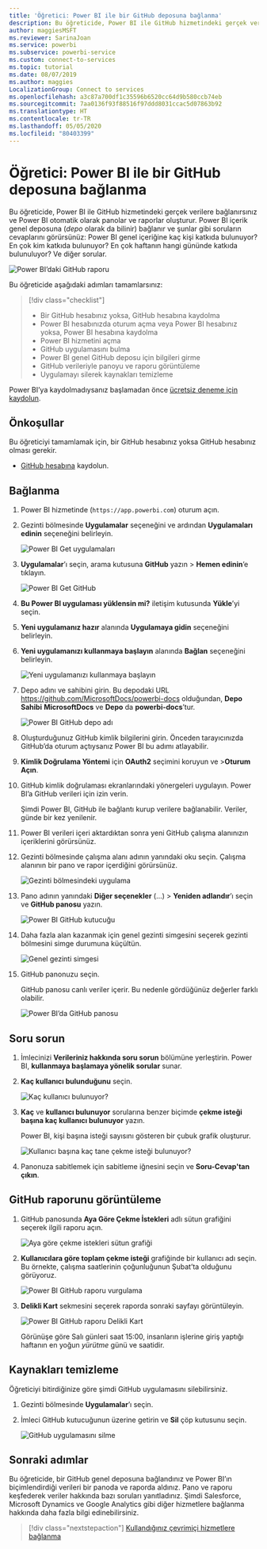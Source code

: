 ```yaml
---
title: 'Öğretici: Power BI ile bir GitHub deposuna bağlanma'
description: Bu öğreticide, Power BI ile GitHub hizmetindeki gerçek verilere bağlanırsınız ve Power BI otomatik olarak panolar ve raporlar oluşturur.
author: maggiesMSFT
ms.reviewer: SarinaJoan
ms.service: powerbi
ms.subservice: powerbi-service
ms.custom: connect-to-services
ms.topic: tutorial
ms.date: 08/07/2019
ms.author: maggies
LocalizationGroup: Connect to services
ms.openlocfilehash: a3c87a700df1c35596b6520cc64d9b580ccb74eb
ms.sourcegitcommit: 7aa0136f93f88516f97ddd8031ccac5d07863b92
ms.translationtype: HT
ms.contentlocale: tr-TR
ms.lasthandoff: 05/05/2020
ms.locfileid: "80403399"
---
```

# <a name="tutorial-connect-to-a-github-repo-with-power-bi"></a>Öğretici: Power BI ile bir GitHub deposuna bağlanma
Bu öğreticide, Power BI ile GitHub hizmetindeki gerçek verilere bağlanırsınız ve Power BI otomatik olarak panolar ve raporlar oluşturur. Power BI içerik genel deposuna (*depo* olarak da bilinir) bağlanır ve şunlar gibi soruların cevaplarını görürsünüz: Power BI genel içeriğine kaç kişi katkıda bulunuyor? En çok kim katkıda bulunuyor? En çok haftanın hangi gününde katkıda bulunuluyor? Ve diğer sorular. 

![Power BI’daki GitHub raporu](media/service-tutorial-connect-to-github/power-bi-github-app-tutorial-punch-card.png)

Bu öğreticide aşağıdaki adımları tamamlarsınız:

> [!div class="checklist"]
> * Bir GitHub hesabınız yoksa, GitHub hesabına kaydolma 
> * Power BI hesabınızda oturum açma veya Power BI hesabınız yoksa, Power BI hesabına kaydolma
> * Power BI hizmetini açma
> * GitHub uygulamasını bulma
> * Power BI genel GitHub deposu için bilgileri girme
> * GitHub verileriyle panoyu ve raporu görüntüleme
> * Uygulamayı silerek kaynakları temizleme

Power BI’ya kaydolmadıysanız başlamadan önce [ücretsiz deneme için kaydolun](https://app.powerbi.com/signupredirect?pbi_source=web).

## <a name="prerequisites"></a>Önkoşullar

Bu öğreticiyi tamamlamak için, bir GitHub hesabınız yoksa GitHub hesabınız olması gerekir. 

- [GitHub hesabına](https://docs.microsoft.com/contribute/get-started-setup-github) kaydolun.


## <a name="how-to-connect"></a>Bağlanma
1. Power BI hizmetinde (`https://app.powerbi.com`) oturum açın. 
2. Gezinti bölmesinde **Uygulamalar** seçeneğini ve ardından **Uygulamaları edinin** seçeneğini belirleyin.
   
   ![Power BI Get uygulamaları](media/service-tutorial-connect-to-github/power-bi-github-app-tutorial.png) 

3. **Uygulamalar**’ı seçin, arama kutusuna **GitHub** yazın > **Hemen edinin**’e tıklayın.
   
   ![Power BI Get GitHub](media/service-tutorial-connect-to-github/power-bi-github-app-tutorial-app-source.png) 

4. **Bu Power BI uygulaması yüklensin mi?** iletişim kutusunda **Yükle**’yi seçin.
5. **Yeni uygulamanız hazır** alanında **Uygulamaya gidin** seçeneğini belirleyin.
6. **Yeni uygulamanızı kullanmaya başlayın** alanında **Bağlan** seçeneğini belirleyin.

    ![Yeni uygulamanızı kullanmaya başlayın](media/service-tutorial-connect-to-github/power-bi-new-app-connect-get-started.png)

7. Depo adını ve sahibini girin. Bu depodaki URL https://github.com/MicrosoftDocs/powerbi-docs olduğundan, **Depo Sahibi** **MicrosoftDocs** ve **Depo** da **powerbi-docs**’tur. 
   
    ![Power BI GitHub depo adı](media/service-tutorial-connect-to-github/power-bi-github-app-tutorial-connect.png)

5. Oluşturduğunuz GitHub kimlik bilgilerini girin. Önceden tarayıcınızda GitHub’da oturum açtıysanız Power BI bu adımı atlayabilir. 

6. **Kimlik Doğrulama Yöntemi** için **OAuth2** seçimini koruyun ve \>**Oturum Açın**.

7. GitHub kimlik doğrulaması ekranlarındaki yönergeleri uygulayın. Power BI’a GitHub verileri için izin verin.
   
   Şimdi Power BI, GitHub ile bağlantı kurup verilere bağlanabilir.  Veriler, günde bir kez yenilenir.

8. Power BI verileri içeri aktardıktan sonra yeni GitHub çalışma alanınızın içeriklerini görürsünüz. 
9. Gezinti bölmesinde çalışma alanı adının yanındaki oku seçin. Çalışma alanının bir pano ve rapor içerdiğini görürsünüz. 

    ![Gezinti bölmesindeki uygulama](media/service-tutorial-connect-to-github/power-bi-github-app-tutorial-left-nav-expanded.png)

10. Pano adının yanındaki **Diğer seçenekler** (...) > **Yeniden adlandır**’ı seçin ve **GitHub panosu** yazın.
 
    ![Power BI GitHub kutucuğu](media/service-tutorial-connect-to-github/power-bi-github-app-tutorial-left-nav.png) 

8. Daha fazla alan kazanmak için genel gezinti simgesini seçerek gezinti bölmesini simge durumuna küçültün.

    ![Genel gezinti simgesi](media/service-tutorial-connect-to-github/power-bi-global-navigation-icon.png)

10. GitHub panonuzu seçin.
    
    GitHub panosu canlı veriler içerir. Bu nedenle gördüğünüz değerler farklı olabilir.

    ![Power BI’da GitHub panosu](media/service-tutorial-connect-to-github/power-bi-github-app-tutorial-new-dashboard.png)

    

## <a name="ask-a-question"></a>Soru sorun

1. İmlecinizi **Verileriniz hakkında soru sorun** bölümüne yerleştirin. Power BI, **kullanmaya başlamaya yönelik sorular** sunar. 

1. **Kaç kullanıcı bulunduğunu** seçin.
 
    ![Kaç kullanıcı bulunuyor?](media/service-tutorial-connect-to-github/power-bi-github-app-tutorial-qna-how-many-users.png)

13. **Kaç** ve **kullanıcı bulunuyor** sorularına benzer biçimde **çekme isteği başına kaç kullanıcı bulunuyor** yazın. 

     Power BI, kişi başına isteği sayısını gösteren bir çubuk grafik oluşturur.

    ![Kullanıcı başına kaç tane çekme isteği bulunuyor?](media/service-tutorial-connect-to-github/power-bi-github-app-tutorial-qna-how-many-prs.png)


13. Panonuza sabitlemek için sabitleme iğnesini seçin ve **Soru-Cevap'tan çıkın**.

## <a name="view-the-github-report"></a>GitHub raporunu görüntüleme 

1. GitHub panosunda **Aya Göre Çekme İstekleri** adlı sütun grafiğini seçerek ilgili raporu açın.

    ![Aya göre çekme istekleri sütun grafiği](media/service-tutorial-connect-to-github/power-bi-github-app-tutorial-column-chart.png)

2. **Kullanıcılara göre toplam çekme isteği** grafiğinde bir kullanıcı adı seçin. Bu örnekte, çalışma saatlerinin çoğunluğunun Şubat’ta olduğunu görüyoruz.

    ![Power BI GitHub raporu vurgulama](media/service-tutorial-connect-to-github/power-bi-github-app-tutorial-cross-filter-total-prs.png)

3. **Delikli Kart** sekmesini seçerek raporda sonraki sayfayı görüntüleyin. 
 
    ![Power BI GitHub raporu Delikli Kart](media/service-tutorial-connect-to-github/power-bi-github-app-tutorial-tues-3pm.png)

    Görünüşe göre Salı günleri saat 15:00, insanların işlerine giriş yaptığı haftanın en yoğun *yürütme* günü ve saatidir.

## <a name="clean-up-resources"></a>Kaynakları temizleme

Öğreticiyi bitirdiğinize göre şimdi GitHub uygulamasını silebilirsiniz. 

1. Gezinti bölmesinde **Uygulamalar**’ı seçin.
2. İmleci GitHub kutucuğunun üzerine getirin ve **Sil** çöp kutusunu seçin.

    ![GitHub uygulamasını silme](media/service-tutorial-connect-to-github/power-bi-github-app-tutorial-delete.png)

## <a name="next-steps"></a>Sonraki adımlar

Bu öğreticide, bir GitHub genel deposuna bağlandınız ve Power BI’ın biçimlendirdiği verileri bir panoda ve raporda aldınız. Pano ve raporu keşfederek veriler hakkında bazı soruları yanıtladınız. Şimdi Salesforce, Microsoft Dynamics ve Google Analytics gibi diğer hizmetlere bağlanma hakkında daha fazla bilgi edinebilirsiniz. 
 
> [!div class="nextstepaction"]
> [Kullandığınız çevrimiçi hizmetlere bağlanma](service-connect-to-services.md)


